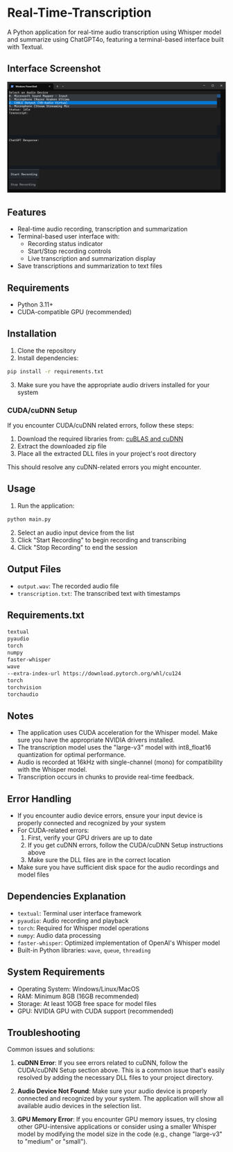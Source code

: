# Real-Time-Transcription

A Python application for real-time audio transcription using Whisper model and summarize using ChatGPT4o, featuring a terminal-based interface built with Textual.

## Interface Screenshot

![Application Interface](./runtime_screenshot.png)

## Features

- Real-time audio recording, transcription and summarization
- Terminal-based user interface with:
  - Recording status indicator
  - Start/Stop recording controls
  - Live transcription and summarization display
- Save transcriptions and summarization to text files

## Requirements

- Python 3.11+
- CUDA-compatible GPU (recommended)


## Installation

1. Clone the repository
2. Install dependencies:
```bash
pip install -r requirements.txt
```

3. Make sure you have the appropriate audio drivers installed for your system

### CUDA/cuDNN Setup

If you encounter CUDA/cuDNN related errors, follow these steps:

1. Download the required libraries from: [cuBLAS and cuDNN
](https://github.com/Purfview/whisper-standalone-win/releases/tag/libs)
2. Extract the downloaded zip file
3. Place all the extracted DLL files in your project's root directory

This should resolve any cuDNN-related errors you might encounter.

## Usage

1. Run the application:
```bash
python main.py
```

2. Select an audio input device from the list
3. Click "Start Recording" to begin recording and transcribing
4. Click "Stop Recording" to end the session

## Output Files

- `output.wav`: The recorded audio file
- `transcription.txt`: The transcribed text with timestamps

## Requirements.txt

```
textual
pyaudio
torch
numpy
faster-whisper
wave
--extra-index-url https://download.pytorch.org/whl/cu124
torch
torchvision
torchaudio
```

## Notes

- The application uses CUDA acceleration for the Whisper model. Make sure you have the appropriate NVIDIA drivers installed.
- The transcription model uses the "large-v3" model with int8_float16 quantization for optimal performance.
- Audio is recorded at 16kHz with single-channel (mono) for compatibility with the Whisper model.
- Transcription occurs in chunks to provide real-time feedback.

## Error Handling

- If you encounter audio device errors, ensure your input device is properly connected and recognized by your system
- For CUDA-related errors:
  1. First, verify your GPU drivers are up to date
  2. If you get cuDNN errors, follow the CUDA/cuDNN Setup instructions above
  3. Make sure the DLL files are in the correct location
- Make sure you have sufficient disk space for the audio recordings and model files

## Dependencies Explanation

- `textual`: Terminal user interface framework
- `pyaudio`: Audio recording and playback
- `torch`: Required for Whisper model operations
- `numpy`: Audio data processing
- `faster-whisper`: Optimized implementation of OpenAI's Whisper model
- Built-in Python libraries: `wave`, `queue`, `threading`

## System Requirements

- Operating System: Windows/Linux/MacOS
- RAM: Minimum 8GB (16GB recommended)
- Storage: At least 10GB free space for model files
- GPU: NVIDIA GPU with CUDA support (recommended)

## Troubleshooting

Common issues and solutions:

1. **cuDNN Error**: If you see errors related to cuDNN, follow the CUDA/cuDNN Setup section above. This is a common issue that's easily resolved by adding the necessary DLL files to your project directory.

2. **Audio Device Not Found**: Make sure your audio device is properly connected and recognized by your system. The application will show all available audio devices in the selection list.

3. **GPU Memory Error**: If you encounter GPU memory issues, try closing other GPU-intensive applications or consider using a smaller Whisper model by modifying the model size in the code (e.g., change "large-v3" to "medium" or "small").